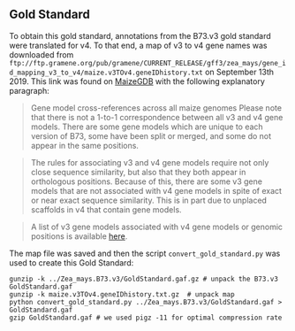## Gold Standard
To obtain this gold standard, annotations from the B73.v3 gold standard were translated for v4.
To that end, a map of v3 to v4 gene names was downloaded from `ftp://ftp.gramene.org/pub/gramene/CURRENT_RELEASE/gff3/zea_mays/gene_id_mapping_v3_to_v4/maize.v3TOv4.geneIDhistory.txt` on September 13th 2019.
This link was found on [MaizeGDB](https://www.maizegdb.org/gene_center/gene#xref) with the following explanatory paragraph:
> Gene model cross-references across all maize genomes
> Please note that there is not a 1-to-1 correspondence between all v3 and v4 gene models. There are some gene models which are unique to each version of B73, some have been split or merged, and some do not appear in the same positions.

> The rules for associating v3 and v4 gene models require not only close sequence similarity, but also that they both appear in orthologous positions. Because of this, there are some v3 gene models that are not associated with v4 gene models in spite of exact or near exact sequence similarity. This is in part due to unplaced scaffolds in v4 that contain gene models.

> A list of v3 gene models associated with v4 gene models or genomic positions is available [here](ftp://ftp.gramene.org/pub/gramene/CURRENT_RELEASE/gff3/zea_mays/gene_id_mapping_v3_to_v4/maize.v3TOv4.geneIDhistory.txt).

The map file was saved and then the script `convert_gold_standard.py` was used to create this Gold Standard:
```
gunzip -k ../Zea_mays.B73.v3/GoldStandard.gaf.gz # unpack the B73.v3 GoldStandard.gaf
gunzip -k maize.v3TOv4.geneIDhistory.txt.gz  # unpack map
python convert_gold_standard.py ../Zea_mays.B73.v3/GoldStandard.gaf > GoldStandard.gaf
gzip GoldStandard.gaf # we used pigz -11 for optimal compression rate
```
